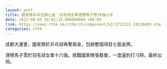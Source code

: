 ```yaml
---
layout: post
title: 國家隊乒乓包辦七金　羽毛球女單港隊馬子雪16強止步
date: 2023-08-05 18:01:33.000000000 +08:00
link: https://news.rthk.hk/rthk/ch/component/k2/1712211-20230805.htm
categories: rthk
---
```


成都大運會，國家隊於乒乓球再奪兩金，包辦整個項目七面金牌。

港隊馬子雪於羽毛球女單十六強，挑戰國家隊張藝曼，一度逼到打刁時，最終出局。

